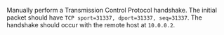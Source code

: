 Manually perform a Transmission Control Protocol handshake.
The initial packet should have `TCP sport=31337, dport=31337, seq=31337`.
The handshake should occur with the remote host at `10.0.0.2`.
